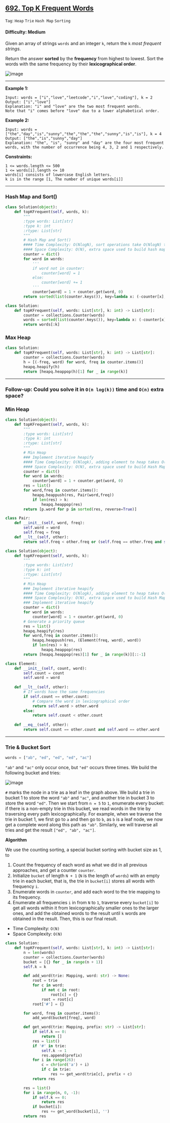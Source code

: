## [692. Top K Frequent Words](https://leetcode.com/problems/top-k-frequent-words/)

```Tag```: ```Heap``` ```Trie``` ```Hash Map``` ```Sorting```

#### Difficulty: Medium

Given an array of strings ```words``` and an integer ```k```, return the ```k``` _most frequent strings_.

Return the answer __sorted__ by the __frequency__ from highest to lowest. Sort the words with the same frequency by their __lexicographical order__.

![image](https://user-images.githubusercontent.com/35042430/207662862-be95e5ab-7dcc-4275-a5d2-ea24b600f78a.png)

---

__Example 1:__
```
Input: words = ["i","love","leetcode","i","love","coding"], k = 2
Output: ["i","love"]
Explanation: "i" and "love" are the two most frequent words.
Note that "i" comes before "love" due to a lower alphabetical order.
```

__Example 2:__
```
Input: words = ["the","day","is","sunny","the","the","the","sunny","is","is"], k = 4
Output: ["the","is","sunny","day"]
Explanation: "the", "is", "sunny" and "day" are the four most frequent words, with the number of occurrence being 4, 3, 2 and 1 respectively.
```

__Constraints:__
```
1 <= words.length <= 500
1 <= words[i].length <= 10
words[i] consists of lowercase English letters.
k is in the range [1, The number of unique words[i]]
```

---

### Hash Map and Sort()

```Python
class Solution(object):
    def topKFrequent(self, words, k):
        """
        :type words: List[str]
        :type k: int
        :rtype: List[str]
        """
        # Hash Map and Sort()
        #### Time Complexity: O(NlogN), sort operations take O(NlogN) time
        #### Space Complexity: O(N), extra space used to build hash map
        counter = dict()
        for word in words:
            '''
            if word not in counter:
                counter[word] = 1
            else:
                counter[word] += 1
            '''    
            counter[word] = 1 + counter.get(word, 0)
        return sorted(list(counter.keys()), key=lambda x: (-counter[x], x))[:k]
```

```Python
class Solution:
    def topKFrequent(self, words: List[str], k: int) -> List[str]:
        counter = collections.Counter(words)
        words = sorted(list(counter.keys()), key=lambda x: (-counter[x], x))
        return words[:k]
```

### Max Heap

```Python
class Solution:
    def topKFrequent(self, words: List[str], k: int) -> List[str]:
        counter = collections.Counter(words)
        h = [(-freq, word) for word, freq in counter.items()]
        heapq.heapify(h)
        return [heapq.heappop(h)[1] for _ in range(k)]
```

---

### Follow-up: Could you solve it in ```O(n log(k))``` time and ```O(n)``` extra space?

### Min Heap

```Python
class Solution(object):
    def topKFrequent(self, words, k):
        """
        :type words: List[str]
        :type k: int
        :rtype: List[str]
        """
        # Min Heap
        ### Implement iterative heapify
        #### Time Complexity: O(Nlogk), adding element to heap takes O(logk) time while looping through counter
        #### Space Complexity: O(N), extra space used to build Hash Map
        counter = dict()
        for word in words:
            counter[word] = 1 + counter.get(word, 0)
        res = list()
        for word,freq in counter.items():
            heapq.heappush(res, Pair(word,freq))
            if len(res) > k:
                heapq.heappop(res)
        return [p.word for p in sorted(res, reverse=True)]

class Pair:
    def __init__(self, word, freq):
        self.word = word
        self.freq = freq
    def __lt__(self, other):
        return self.freq < other.freq or (self.freq == other.freq and self.word > other.word)
```

```Python
class Solution(object):
    def topKFrequent(self, words, k):
        """
        :type words: List[str]
        :type k: int
        :rtype: List[str]
        """
        # Min Heap
        ### Implement iterative heapify
        #### Time Complexity: O(Nlogk), adding element to heap takes O(logk) time while looping through counter
        #### Space Complexity: O(N), extra space used to build Hash Map
        ### Implement iterative heapify
        counter = dict()
        for word in words:
            counter[word] = 1 + counter.get(word, 0)
        # Generate a priority queue
        res = list()
        heapq.heapify(res)
        for word,freq in counter.items():
            heapq.heappush(res, (Element(freq, word), word))
            if len(res) > k:
                heapq.heappop(res)
        return [heapq.heappop(res)[1] for _ in range(k)][::-1]

class Element:
    def __init__(self, count, word):
        self.count = count
        self.word = word
    
    def __lt__(self, other):
        # If words have the same frequencies
        if self.count == other.count:
            # Compare the word in lexicographical order
            return self.word > other.word
        else:
            return self.count < other.count
    
    def __eq__(self, other):
        return self.count == other.count and self.word == other.word
```

---

### Trie & Bucket Sort

```Python
words = ["ab", "ed", "ed", "ed", "ac"]
```

```"ab"``` and ```"ac"``` only occur once, but ```"ed"``` occurs three times. We build the following bucket and tries:

![image](https://leetcode.com/problems/top-k-frequent-words/Documents/692/692_bucket_trie.drawio.svg)

```#``` marks the node in a trie as a leaf in the graph above. We build a trie in bucket 1 to store the word ```"ab"``` and ```"ac"```, and another trie in bucket 3 to store the word ```"ed"```. Then we start from ```n = 5``` to ```1```, enumerate every bucket: if there is a non-empty trie in this bucket, we read words in the trie by traversing every path lexicographically. For example, when we traverse the trie in bucket 1, we first go to ```a``` and then go to ```b```, as ```b``` is a leaf node, we now get a complete word along this path as ```"ab"```. Similarly, we will traverse all tries and get the result ```["ed", "ab", "ac"]```.

__Algorithm__

We use the counting sorting, a special bucket sorting with bucket size as 1, to

1. Count the frequency of each word as what we did in all previous approaches, and get a counter ```counter```.
2. Initialize ```bucket``` of length ```N + 1``` (```N``` is the length of ```words```) with an empty trie in each bucket, that is, the trie in ```bucket[i]``` stores all words with frequency ```i```.
3. Enumerate words in ```counter```, and add each word to the trie mapping to its frequency.
4. Enumerate all frequencies ```i``` in from ```N``` to ```1```, traverse every ```bucket[i]``` to get all words within it from lexicographically smaller ones to the larger ones, and add the obtained words to the result until ```k``` words are obtained in the result. Then, this is our final result.

- Time Complexity: ```O(N)```
- Space Complexity: ```O(N)```

```Python
class Solution:
    def topKFrequent(self, words: List[str], k: int) -> List[str]:
        n = len(words)
        counter = collections.Counter(words)
        bucket = [{} for _ in range(n + 1)]
        self.k = k

        def add_word(trie: Mapping, word: str) -> None:
            root = trie
            for c in word:
                if not c in root:
                    root[c] = {}
                root = root[c]
            root['#'] = {}

        for word, freq in counter.items():
            add_word(bucket[freq], word)

        def get_word(trie: Mapping, prefix: str) -> List[str]:
            if self.k == 0:
                return []
            res = list()
            if '#' in trie:
                self.k -= 1
                res.append(prefix)
            for i in range(26):
                c = chr(ord('a') + i)
                if c in trie:
                    res += get_word(trie[c], prefix + c)
            return res

        res = list()
        for i in range(n, 0, -1):
            if self.k == 0:
                return res
            if bucket[i]:
                res += get_word(bucket[i], '')
        return res
```


